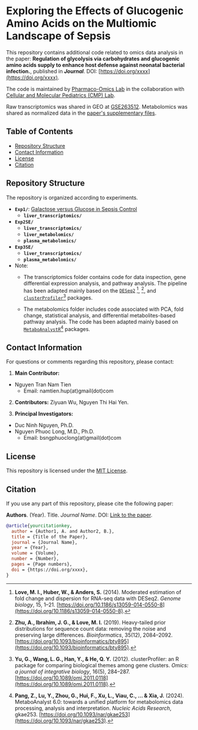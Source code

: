# Exploring the Effects of Glucogenic Amino Acids on the Multiomic Landscape of Sepsis

This repository contains additional code related to omics data analysis in the paper: **Regulation of glycolysis via carbohydrates and glucogenic amino acids supply to enhance host defense against neonatal bacterial infection.**, published in ***Journal***. DOI: [https://doi.org/xxxx](https://doi.org/xxxx).

The code is maintained by [Pharmaco-Omics Lab](https://pharmomicslab.site/) in the collaboration with [Cellular and Molecular Pediatrics (CMP) Lab](https://ivh.ku.dk/english/research/comparative-pediatrics-and-nutrition/cellular-and-molecular-pediatrics/).

Raw transcriptomics was shared in GEO at [GSE263512](https://www.ncbi.nlm.nih.gov/geo/query/acc.cgi?acc=GSE263512). Metabolomics was shared as normalized data in the [paper's supplementary files](https://doi.org/xxxx).

## Table of Contents

- [Repository Structure](#repository-structure)
- [Contact Information](#contact-information)
- [License](#license)
- [Citation](#citation)


## Repository Structure

The repository is organized according to experiments. 

- **`Exp1/`**: <ins>Galactose versus Glucose in Sepsis Control</ins>
  - **`liver_transcriptomics/`**
- **`Exp2SE/`**
  - **`liver_transcriptomics/`**
  - **`liver_metabolomics/`**
  - **`plasma_metabolomics/`**
- **`Exp3SE/`**
  - **`liver_transcriptomics/`**
  - **`plasma_metabolomics/`**
- Note:
  - The transcriptomics folder contains code for data inspection, gene differential expression analysis, and pathway analysis. The pipeline has been adapted mainly based on the [`DESeq2`](https://www.bioconductor.org/packages/release/bioc/vignettes/DESeq2/inst/doc/DESeq2.html) [^1], [^2], and [`clusterProfiler`](https://yulab-smu.top/biomedical-knowledge-mining-book/)[^3] packages.

  - The metabolomics folder includes code associated with PCA, fold change, statistical analysis, and differential metabolites-based pathway analysis. The code has been adapted mainly based on [`MetaboAnalystR`](https://www.metaboanalyst.ca/docs/RTutorial.xhtml)[^4] packages.

## Contact Information

For questions or comments regarding this repository, please contact:

1. **Main Contributor:**
- Nguyen Tran Nam Tien
  - Email: namtien.hup(at)gmail(dot)com

2. **Contributors:** Ziyuan Wu, Nguyen Thi Hai Yen.

3. **Principal Investigators:**
- Duc Ninh Nguyen, Ph.D.
- Nguyen Phuoc Long, M.D., Ph.D.
  - Email: bsngphuoclong(at)gmail(dot)com

## License

This repository is licensed under the [MIT License](LICENSE).

## Citation

If you use any part of this repository, please cite the following paper:

**Authors**. (Year). Title. *Journal Name*. DOI: [Link to the paper](https://doi.org/xxxx).

```bibtex
@article{yourcitationkey,
  author = {Author1, A. and Author2, B.},
  title = {Title of the Paper},
  journal = {Journal Name},
  year = {Year},
  volume = {Volume},
  number = {Number},
  pages = {Page numbers},
  doi = {https://doi.org/xxxx},
}
```

[^1]: **Love, M. I., Huber, W., & Anders, S.** (2014). Moderated estimation of fold change and dispersion for RNA-seq data with DESeq2. *Genome biology*, 15, 1–21. [https://doi.org/10.1186/s13059-014-0550-8](https://doi.org/10.1186/s13059-014-0550-8).
        
[^2]: **Zhu, A., Ibrahim, J. G., & Love, M. I.** (2019). Heavy-tailed prior distributions for sequence count data: removing the noise and preserving large differences. *Bioinformatics*, 35(12), 2084–2092. [https://doi.org/10.1093/bioinformatics/bty895](https://doi.org/10.1093/bioinformatics/bty895).

[^3]: **Yu, G., Wang, L. G., Han, Y., & He, Q. Y.** (2012). clusterProfiler: an R package for comparing biological themes among gene clusters. *Omics: a journal of integrative biology*, 16(5), 284–287. [https://doi.org/10.1089/omi.2011.0118](https://doi.org/10.1089/omi.2011.0118).

[^4]: **Pang, Z., Lu, Y., Zhou, G., Hui, F., Xu, L., Viau, C., ... & Xia, J.** (2024). MetaboAnalyst 6.0: towards a unified platform for metabolomics data processing, analysis and interpretation. *Nucleic Acids Research*, gkae253. [https://doi.org/10.1093/nar/gkae253](https://doi.org/10.1093/nar/gkae253).

